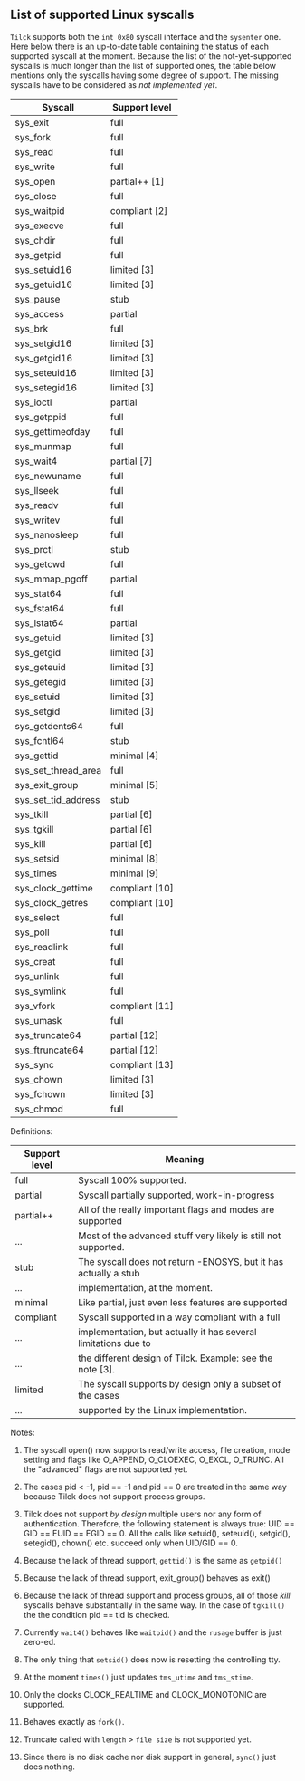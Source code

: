 List of supported Linux syscalls
---------------------------------

`Tilck` supports both the `int 0x80` syscall interface and the `sysenter` one.
Here below there is an up-to-date table containing the status of each supported
syscall at the moment. Because the list of the not-yet-supported syscalls is
much longer than the list of supported ones, the table below mentions only the
syscalls having some degree of support. The missing syscalls have to be
considered as *not implemented yet*.


 Syscall             | Support level
---------------------|-------------------------
 sys_exit            | full
 sys_fork            | full
 sys_read            | full
 sys_write           | full
 sys_open            | partial++ [1]
 sys_close           | full
 sys_waitpid         | compliant [2]
 sys_execve          | full
 sys_chdir           | full
 sys_getpid          | full
 sys_setuid16        | limited [3]
 sys_getuid16        | limited [3]
 sys_pause           | stub
 sys_access          | partial
 sys_brk             | full
 sys_setgid16        | limited [3]
 sys_getgid16        | limited [3]
 sys_seteuid16       | limited [3]
 sys_setegid16       | limited [3]
 sys_ioctl           | partial
 sys_getppid         | full
 sys_gettimeofday    | full
 sys_munmap          | full
 sys_wait4           | partial [7]
 sys_newuname        | full
 sys_llseek          | full
 sys_readv           | full
 sys_writev          | full
 sys_nanosleep       | full
 sys_prctl           | stub
 sys_getcwd          | full
 sys_mmap_pgoff      | partial
 sys_stat64          | full
 sys_fstat64         | full
 sys_lstat64         | partial
 sys_getuid          | limited [3]
 sys_getgid          | limited [3]
 sys_geteuid         | limited [3]
 sys_getegid         | limited [3]
 sys_setuid          | limited [3]
 sys_setgid          | limited [3]
 sys_getdents64      | full
 sys_fcntl64         | stub
 sys_gettid          | minimal [4]
 sys_set_thread_area | full
 sys_exit_group      | minimal [5]
 sys_set_tid_address | stub
 sys_tkill           | partial [6]
 sys_tgkill          | partial [6]
 sys_kill            | partial [6]
 sys_setsid          | minimal [8]
 sys_times           | minimal [9]
 sys_clock_gettime   | compliant [10]
 sys_clock_getres    | compliant [10]
 sys_select          | full
 sys_poll            | full
 sys_readlink        | full
 sys_creat           | full
 sys_unlink          | full
 sys_symlink         | full
 sys_vfork           | compliant [11]
 sys_umask           | full
 sys_truncate64      | partial [12]
 sys_ftruncate64     | partial [12]
 sys_sync            | compliant [13]
 sys_chown           | limited [3]
 sys_fchown          | limited [3]
 sys_chmod           | full

Definitions:

 Support level | Meaning
---------------|---------------------------
 full          | Syscall 100% supported.
 partial       | Syscall partially supported, work-in-progress
 partial++     | All of the really important flags and modes are supported
 ...           | Most of the advanced stuff very likely is still not supported.
 stub          | The syscall does not return -ENOSYS, but it has actually a stub
 ...           | implementation, at the moment.
 minimal       | Like partial, just even less features are supported
 compliant     | Syscall supported in a way compliant with a full
 ...           | implementation, but actually it has several limitations due to
 ...           | the different design of Tilck. Example: see the note [3].
 limited       | The syscall supports by design only a subset of the cases
 ...           | supported by the Linux implementation.

Notes:

1. The syscall open() now supports read/write access, file creation, mode
   setting and flags like O_APPEND, O_CLOEXEC, O_EXCL, O_TRUNC. All the
   "advanced" flags are not supported yet.

2. The cases pid < -1, pid == -1 and pid == 0 are treated in the same way
   because Tilck does not support process groups.

3. Tilck does not support *by design* multiple users nor any form of
   authentication. Therefore, the following statement is always true:
   UID == GID == EUID == EGID == 0. All the calls like setuid(), seteuid(),
   setgid(), setegid(), chown() etc. succeed only when UID/GID == 0.

4. Because the lack of thread support, `gettid()` is the same as `getpid()`

5. Because the lack of thread support, exit_group() behaves as exit()

6. Because the lack of thread support and process groups, all of those *kill*
   syscalls behave substantially in the same way. In the case of `tgkill()` the
   the condition pid == tid is checked.

7. Currently `wait4()` behaves like `waitpid()` and the `rusage` buffer is just
   zero-ed.

8. The only thing that `setsid()` does now is resetting the controlling tty.

9. At the moment `times()` just updates `tms_utime` and `tms_stime`.

10. Only the clocks CLOCK_REALTIME and CLOCK_MONOTONIC are supported.

11. Behaves exactly as `fork()`.

12. Truncate called with `length` > `file size` is not supported yet.

13. Since there is no disk cache nor disk support in general, `sync()` just
    does nothing.
